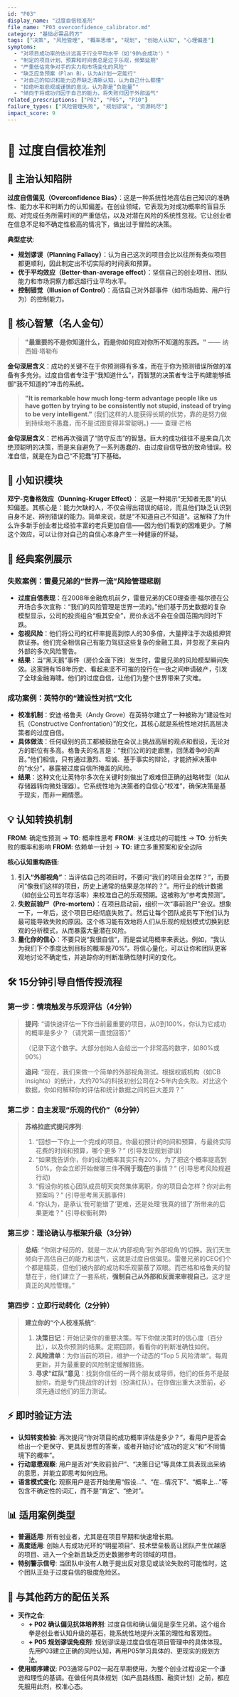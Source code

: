 ```yaml
---
id: "P03"
display_name: "过度自信校准剂"
file_name: "P03_overconfidence_calibrator.md"
category: "基础必需品药方"
tags: ["决策", "风险管理", "概率思维", "规划", "创始人认知", "心理偏差"]
symptoms:
  - "对项目成功率的估计远高于行业平均水平（如'90%会成功'）"
  - "制定的项目计划、预算和时间表总是过于乐观，频繁延期"
  - "严重低估竞争对手的实力和市场变化的风险"
  - "缺乏应急预案（Plan B），认为A计划一定能行"
  - "对自己的知识和能力边界缺乏清晰认知，认为自己什么都懂"
  - "拒绝听取悲观或谨慎的意见，认为那是“负能量”"
  - "倾向于将成功归因于自己的能力，将失败归因于外部运气"
related_prescriptions: ["P02", "P05", "P10"]
failure_types: ["风险管理失败", "规划谬误", "资源耗尽"]
impact_score: 9
---
```


# 💊 过度自信校准剂

## 🎯 主治认知陷阱
**过度自信偏见（Overconfidence Bias）**：这是一种系统性地高估自己知识的准确性、能力水平和判断力的认知偏差。在创业领域，它表现为对成功概率的盲目乐观、对完成任务所需时间的严重低估，以及对潜在风险的系统性忽视。它让创业者在信息不足和不确定性极高的情况下，做出过于冒险的决策。

**典型症状**:
- **规划谬误（Planning Fallacy）**：认为自己这次的项目会比以往所有类似项目都更顺利，因此制定出不切实际的时间表和预算。
- **优于平均效应（Better-than-average effect）**：坚信自己的创业项目、团队能力和市场洞察力都远超行业平均水平。
- **控制错觉（Illusion of Control）**：高估自己对外部事件（如市场趋势、用户行为）的控制能力。

## 💎 核心智慧（名人金句）
> **"最重要的不是你知道什么，而是你如何应对你所不知道的东西。"** —— 纳西姆·塔勒布

**金句深层含义**：成功的关键不在于你预测得有多准，而在于你为预测错误所做的准备有多充分。过度自信者专注于“我知道什么”，而智慧的决策者专注于构建能够抵御“我不知道的”冲击的系统。

> **"It is remarkable how much long-term advantage people like us have gotten by trying to be consistently not stupid, instead of trying to be very intelligent."** (我们这样的人能获得长期的优势，靠的是努力做到持续地不愚蠢，而不是试图变得非常聪明。) —— 查理·芒格

**金句深层含义**：芒格再次强调了“防守反击”的智慧。巨大的成功往往不是来自几次绝顶聪明的决策，而是来自避免了一系列愚蠢的、由过度自信导致的致命错误。校准自信，就是在为自己“不犯蠢”打下基础。

## 🧠 小知识模块
**邓宁-克鲁格效应（Dunning-Kruger Effect）**：
这是一种揭示“无知者无畏”的认知偏差。其核心是：能力欠缺的人，不仅会得出错误的结论，而且他们缺乏认识到自身不足、辨别错误的能力。简单来说，就是“不知道自己不知道”。这解释了为什么许多新手创业者比经验丰富的老兵更加自信——因为他们看到的困难更少。了解这个效应，可以让你对自己的自信心本身产生一种健康的怀疑。

## 📖 经典案例展示
### 失败案例：雷曼兄弟的“世界一流”风险管理悲剧
- **过度自信表现**：在2008年金融危机前夕，雷曼兄弟的CEO理查德·福尔德在公开场合多次宣称：“我们的风险管理是世界一流的。”他们基于历史数据的复杂模型显示，公司的投资组合“极其安全”，房价永远不会在全国范围内同时下跌。
- **忽视风险**：他们将公司的杠杆率提高到惊人的30多倍，大量押注于次级抵押贷款证券。他们完全相信自己有能力驾驭这些复杂的金融工具，并忽视了来自内外部的多次风险警告。
- **结果**：当“黑天鹅”事件（房价全面下跌）发生时，雷曼兄弟的风险模型瞬间失效。这家拥有158年历史、看起来坚不可摧的投行在一夜之间申请破产，引发了全球金融海啸。他们的过度自信，让他们为整个世界带来了灾难。

### 成功案例：英特尔的“建设性对抗”文化
- **校准机制**：安迪·格鲁夫（Andy Grove）在英特尔建立了一种被称为“建设性对抗（Constructive Confrontation）”的文化，其核心就是系统性地对抗高层决策者的过度自信。
- **具体做法**：任何级别的员工都被鼓励在会议上挑战高层的观点和假设，无论对方的职位有多高。格鲁夫的名言是：“我们公司的走廊里，回荡着争吵的声音。”他们相信，只有通过激烈、坦诚、基于事实的辩论，才能挤掉决策中的“水分”，暴露被过度自信所掩盖的风险。
- **结果**：这种文化让英特尔多次在关键时刻做出了艰难但正确的战略转型（如从存储器转向微处理器）。它系统性地为决策者的自信心“校准”，确保决策是基于现实，而非一厢情愿。

## 💡 认知转换机制
**FROM**: 确定性预测 → **TO**: 概率性思考
**FROM**: 关注成功的可能性 → **TO**: 分析失败的概率和影响
**FROM**: 依赖单一计划 → **TO**: 建立多重预案和安全边际

**核心认知重构路径**:
1.  **引入“外部视角”**：当评估自己的项目时，不要问“我们的项目会怎样？”，而要问“像我们这样的项目，历史上通常的结果是怎样的？”。用行业的统计数据（如创业公司五年存活率）来校准自己的乐观预期。这被称为“参考类预测”。
2.  **失败前验尸（Pre-mortem）**：在项目启动前，组织一次“事前验尸”会议。想象一下，一年后，这个项目已经彻底失败了。然后让每个团队成员写下他们认为最可能导致失败的原因。这个练习能有效地将人们从乐观的规划模式切换到悲观的分析模式，从而暴露大量潜在风险。
3.  **量化你的信心**：不要只说“我很自信”，而是尝试用概率来表达。例如，“我认为我们下个季度达到目标的概率是70%”。将信心量化，可以让你和团队更客观地讨论不确定性，并追踪你的判断准确性随时间的变化。

## 🛠️ 15分钟引导自悟传授流程
### 第一步：情境触发与乐观评估（4分钟）
> **提问**: “请快速评估一下你当前最重要的项目，从0到100%，你认为它成功的概率是多少？（请凭第一直觉回答）”
>
> （记录下这个数字。大部分创始人会给出一个非常高的数字，如80%或90%）
>
> **追问**: “现在，我们来做一个简单的外部视角测试。根据权威机构（如CB Insights）的统计，大约70%的科技初创公司在2-5年内会失败。对比这个数据，你如何解释你的评估和统计数据之间的巨大差异？”

### 第二步：自主发现“乐观的代价”（6分钟）
> **苏格拉底式提问序列**:
> 1.  “回想一下你上一个完成的项目。你最初预计的时间和预算，与最终实际花费的时间和预算，哪个更多？” (引导发现规划谬误)
> 2.  “如果我告诉你，你的成功概率其实只有20%，为了把这个概率提高到50%，你会立即开始做哪三件**不同于现在**的事情？” (引导思考风险规避行动)
> 3.  “假设你的核心团队成员明天突然集体离职，你的项目会怎样？你对此有预案吗？” (引导思考黑天鹅事件)
> 4.  “你认为，是承认‘我可能错了’更难，还是处理‘我真的错了’所带来的后果更难？” (引导权衡利弊)

### 第三步：理论确认与框架升级（3分钟）
> **总结**: “你刚才经历的，就是一次从‘内部视角’到‘外部视角’的切换。我们天生倾向于高估自己的能力和运气，这就是过度自信偏见。雷曼兄弟的CEO们个个都是精英，但他们被内部的成功和乐观蒙蔽了双眼。而芒格和格鲁夫的智慧在于，他们建立了一套系统，**强制自己从外部和反面来审视自己**，这才是真正的风险管理。”

### 第四步：立即行动转化（2分钟）
> **建立你的“个人校准系统”**:
> 1.  **决策日记**：开始记录你的重要决策。写下你做决策时的信心度（百分比），以及你预测的结果。定期回顾，看看你的判断准确性如何。
> 2.  **风险清单**：为你当前的项目，维护一个动态的“Top 5 风险清单”。每周更新，并为最重要的风险制定缓解措施。
> 3.  **寻求“红队”意见**：找到你信任的一两个朋友或导师，他们的任务不是鼓励你，而是专门挑战你的计划（扮演红队）。在你做出重大决策前，必须先通过他们的压力测试。

## ⚡ 即时验证方法
- **认知转变检验**: 再次提问“你对项目的成功概率评估是多少？”，看用户是否会给出一个更保守、更具反思性的答案，或者开始讨论“成功的定义”和“不同情境下的概率”。
- **行动意愿观察**: 用户是否对“失败前验尸”、“决策日记”等具体工具表现出采纳的意愿，并能立即思考如何应用。
- **语言模式变化**: 观察用户是否开始使用“假设...”、“在...情况下”、“概率上...”等包含不确定性的词汇，而不是“肯定”、“绝对”。

## 📊 适用案例类型
- **普遍适用**: 所有创业者，尤其是在项目早期和快速增长期。
- **高度适用**: 创始人有成功光环的“明星项目”、技术壁垒极高让团队产生优越感的项目、进入一个全新且缺乏历史数据参考的领域的项目。
- **特别警示信号**: 当团队中没有人敢于提出反对意见或谈论失败的可能性时，这个团队正处于过度自信的极度危险区。

## 🔄 与其他药方的配伍关系
- **天作之合**:
    - **+ P02 确认偏见抗体培养剂**: 过度自信和确认偏见是孪生兄弟。这个组合拳是创业者认知升级的基石，能系统性地提升决策的理性和客观性。
    - **+ P05 规划谬误免疫剂**: 规划谬误是过度自信在项目管理中的具体体现。先用P03建立正确的风险认知，再用P05学习具体的、更现实的规划方法。
- **使用顺序建议**: P03通常与P02一起在早期使用，为整个创业过程设定一个谦逊和理性的基调。在做任何具体规划（如产品路线图、融资计划）之前，都应先服用此剂，校准心态。
